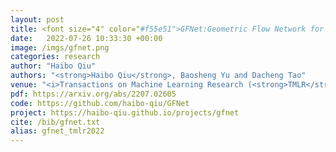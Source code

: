 ```yaml
---
layout: post
title: <font size="4" color="#f55e51">GFNet:Geometric Flow Network for 3D Point Cloud Semantic Segmentation</font>
date:   2022-07-26 10:33:30 +00:00
image: /imgs/gfnet.png
categories: research
author: "Haibo Qiu"
authors: "<strong>Haibo Qiu</strong>, Baosheng Yu and Dacheng Tao"
venue: "<i>Transactions on Machine Learning Research (<strong>TMLR</strong>)</i>"
pdf: https://arxiv.org/abs/2207.02605
code: https://github.com/haibo-qiu/GFNet
project: https://haibo-qiu.github.io/projects/gfnet
cite: /bib/gfnet.txt
alias: gfnet_tmlr2022
---
```


